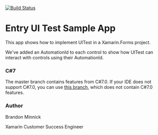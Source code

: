 [![Build Status](https://www.bitrise.io/app/368a8fe50561445e.svg?token=0IvwDIpLjezDf8MYT3ST4g&branch=master)](https://www.bitrise.io/app/368a8fe50561445e)
# Entry UI Test Sample App

This app shows how to implement UITest in a Xamarin.Forms project.

We've added an AutomationId to each control to show how UITest can interact with controls using their AutomationId.

### C#7
The master branch contains features from C#7.0. If your IDE does not support C#7.0, you can use [this branch](https://github.com/brminnick/EntryUITest/tree/Remove-C%237), which does not contain C#7.0 features.


### Author
Brandon Minnick

Xamarin Customer Success Engineer
